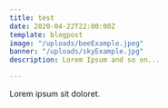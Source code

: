 ```yaml
---
title: test
date: 2020-04-22T22:00:00Z
template: blogpost
image: "/uploads/beeExample.jpeg"
banner: "/uploads/skyExample.jpg"
description: Lorem Ipsum and so on...

---
```

Lorem ipsum sit doloret.